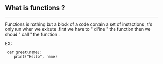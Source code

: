 ## What is functions ?
**********************
Functions is nothing but a block of a code contain a set of 
instactions ,it's only run when we exicute .first we have to " difine " the 
function then we shoud " call " the function .

  EX:       
  
     def greet(name):
        print("Hello", name)

